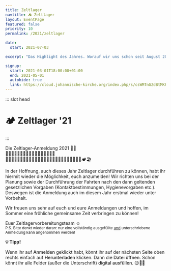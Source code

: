 ```yaml
---
title: Zeltlager
navtitle: ⛺ Zeltlager
layout: EventPage
featured: false
priority: 10
permalink: /2021/zeltlager

date:
  start: 2021-07-03

excerpt: "Das Highlight des Jahres. Worauf wir uns schon seit August 2020 freuen. ⛺"

signup:
  start: 2021-03-01T18:00:00+01:00
  end: 2021-05-01
  autohide: true
  link: https://cloud.johannische-kirche.org/index.php/s/csWMTnGZdBtMKP4
---
```


::: slot head

# :camping: Zeltlager '21

:::

Die Zeltlager-Anmeldung 2021 🥳🤩</br>
👩‍⚕️👷🧑‍🌾🧑‍🍳🧑‍🎤🧑‍🏭🧑‍💻🧑‍🔧🧑‍🎨</br>
👨‍👩‍👧‍👦👨‍👩‍👦‍👦👨‍👩‍👧‍👧👩‍👩‍👦👩‍👩‍👧👩‍👩‍👧‍👦👩‍👩‍👦‍👦🏕🏖

In der Hoffnung, auch dieses Jahr Zeltlager durchführen zu können, habt ihr hiermit wieder die Möglichkeit, euch anzumelden!
Wir richten uns bei der Planung sowie der Durchführung der Fahrten nach den dann geltenden gesetzlichen Vorgaben (Kontaktbestimmungen, Hygienevorgaben etc.). Deswegen ist die Anmeldung auch im diesem Jahr erstmal wieder unter Vorbehalt.

Wir freuen uns sehr auf euch und eure Anmeldungen und hoffen, im Sommer eine fröhliche gemeinsame Zeit verbringen zu können!

Euer Zeltlagervorbereitungsteam ☺️<br>
<small>P.S. Bitte denkt wieder daran: nur eine vollständig ausgefüllte <span style="text-decoration:underline">und</span> unterschriebene Anmeldung kann angenommen werden!</small>

<style>
    .emphasize{
        font-weight: 500;
    }
</style>

<div class="info text">

**💡 Tipp!**

Wenn ihr auf <span class="emphasize">Anmelden</span> geklickt habt, könnt ihr auf der nächsten Seite oben rechts einfach auf <span class="emphasize">Herunterladen</span> klicken. Dann die <span class="emphasize">Datei öffnen</span>. Schon könnt ihr alle Felder (außer die Unterschrift) <span class="emphasize">digital ausfüllen</span>. 😉🧑‍💻

</div>
